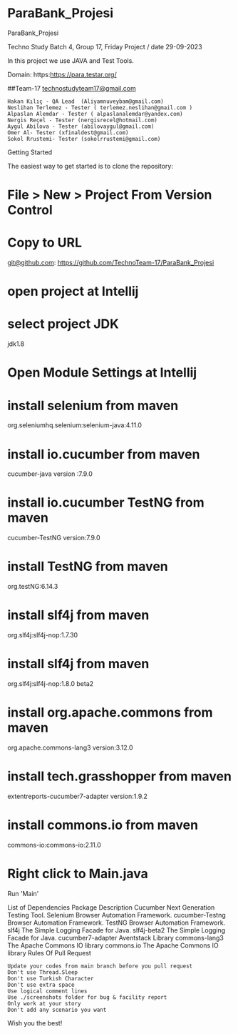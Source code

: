 # ParaBank_Projesi

ParaBank_Projesi

Techno Study Batch 4, Group 17, Friday Project / date 29-09-2023

In this project we use JAVA and Test Tools.

Domain: https:https://para.testar.org/

##Team-17 technostudyteam17@gmail.com
    
    Hakan Kılıç - QA Lead  (Aliyamnuveybam@gmail.com)
    Neslihan Terlemez - Tester ( terlemez.neslihan@gmail.com )
    Alpaslan Alemdar - Tester ( alpaslanalemdar@yandex.com)
    Nergis Reçel - Tester (nergisrecel@hotmail.com)
    Aygul Abilova - Tester (abilovaygul@gmail.com)
    Omer Al- Tester (xfinaldest@gmail.com)
    Sokol Rrustemi- Tester (sokolrrustemi@gmail.com)

Getting Started

The easiest way to get started is to clone the repository:

# File > New > Project From Version Control 
# Copy to URL
git@github.com: https://github.com/TechnoTeam-17/ParaBank_Projesi
# open project at Intellij
# select project JDK
jdk1.8

# Open Module Settings at Intellij
# install selenium from maven
org.seleniumhq.selenium:selenium-java:4.11.0

# install io.cucumber from maven
cucumber-java version :7.9.0

# install io.cucumber TestNG from maven
cucumber-TestNG version:7.9.0

# install TestNG from maven
org.testNG:6.14.3

# install slf4j from maven
org.slf4j:slf4j-nop:1.7.30

# install slf4j from maven
org.slf4j:slf4j-nop:1.8.0 beta2

# install org.apache.commons from maven
org.apache.commons-lang3 version:3.12.0

# install tech.grasshopper from maven
extentreports-cucumber7-adapter version:1.9.2

# install commons.io from maven
commons-io:commons-io:2.11.0

# Right click to Main.java
Run 'Main'

 

List of Dependencies
Package 	Description
Cucumber 	Next Generation Testing Tool.
Selenium 	Browser Automation Framework.
cucumber-Testng 	Browser Automation Framework.
TestNG 	Browser Automation Framework.
slf4j 	The Simple Logging Facade for Java.
slf4j-beta2 	The Simple Logging Facade for Java.
cucumber7-adapter 	Aventstack Library
commons-lang3 	The Apache Commons IO library
commons.io 	The Apache Commons IO library
Rules Of Pull Request

    Update your codes from main branch before you pull request
    Don't use Thread.Sleep
    Don't use Turkish Character
    Don't use extra space
    Use logical comment lines
    Use ./screenshots folder for bug & facility report
    Only work at your story
    Don't add any scenario you want

Wish you the best!
